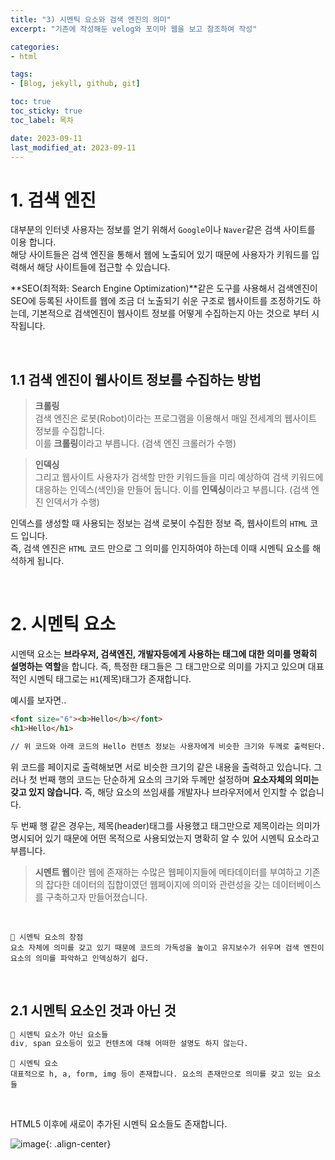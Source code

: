 ```yaml
---
title: "3) 시멘틱 요소와 검색 엔진의 의미"
excerpt: "기존에 작성해둔 velog와 포이마 웹을 보고 참조하여 작성"

categories: 
- html

tags:
- [Blog, jekyll, github, git]

toc: true
toc_sticky: true
toc_label: 목차

date: 2023-09-11
last_modified_at: 2023-09-11
---
```


# 1. 검색 엔진
대부분의 인터넷 사용자는 정보를 얻기 위해서 `Google`이나 `Naver`같은 검색 사이트를 이용 합니다.  
해당 사이트들은 검색 엔진을 통해서 웹에 노출되어 있기 때문에 사용자가 키워드를 입력해서 해당 사이트들에 접근할 수 있습니다.

**SEO(최적화: Search Engine Optimization)**같은 도구를 사용해서 검색엔진이 SEO에 등록된 사이트를 웹에 조금 더 노출되기 쉬운 구조로 웹사이트를 조정하기도 하는데, 기본적으로 검색엔진이 웹사이트 정보를 어떻게 수집하는지 아는 것으로 부터 시작됩니다.

<br>

## 1.1 검색 엔진이 웹사이트 정보를 수집하는 방법
> **크롤링**  
검색 엔진은 로봇(Robot)이라는 프로그램을 이용해서 매일 전세계의 웹사이트 정보를 수집합니다.  
이를 **크롤링**이라고 부릅니다. (검색 엔진 크롤러가 수행)

> **인덱싱**  
그리고 웹사이트 사용자가 검색할 만한 키워드들을 미리 예상하여 검색 키워드에 대응하는 인덱스(색인)을 만들어 둡니다. 이를 **인덱싱**이라고 부릅니다. (검색 엔진 인덱서가 수행)

인덱스를 생성할 때 사용되는 정보는 검색 로봇이 수집한 정보 즉, 웹사이트의 `HTML` 코드 입니다.  
즉, 검색 엔진은 `HTML` 코드 만으로 그 의미를 인지하여야 하는데 이때 시멘틱 요소를 해석하게 됩니다.

<br>

# 2. 시멘틱 요소
시멘택 요소는 **브라우저, 검색엔진, 개발자등에게 사용하는 태그에 대한 의미를 명확히 설명하는 역할**을 합니다. 즉, 특정한 태그들은 그 태그만으로 의미를 가지고 있으며 대표적인 시멘틱 태그로는 `H1`(제목)태그가 존재합니다.  

예시를 보자면..

```html
<font size="6"><b>Hello</b></font>
<h1>Hello</h1> 

// 위 코드와 아래 코드의 Hello 컨텐츠 정보는 사용자에게 비슷한 크기와 두께로 출력된다.
```

위 코드를 페이지로 출력해보면 서로 비슷한 크기의 같은 내용을 출력하고 있습니다. 그러나 첫 번째 행의 코드는 단순하게 요소의 크기와 두께만 설정하며 **요소자체의 의미는 갖고 있지 않습니다.** 즉, 해당 요소의 쓰임새를 개발자나 브라우저에서 인지할 수 없습니다.

두 번째 행 같은 경우는, 제목(header)태그를 사용했고 태그만으로 제목이라는 의미가 명시되어 있기 때문에 어떤 목적으로 사용되었는지 명확히 알 수 있어 시멘틱 요소라고 부릅니다.

> **시멘트 웹**이란 웹에 존재하는 수많은 웹페이지들에 메타데이터를 부여하고 기존의 잡다한 데이터의 집합이였던 웹페이지에 의미와 관련성을 갖는 데이터베이스를 구축하고자 만들어졌습니다.

<br>

```
🌟 시멘틱 요소의 장점 
요소 자체에 의미를 갖고 있기 때문에 코드의 가독성을 높이고 유지보수가 쉬우며 검색 엔진이 요소의 의미를 파악하고 인덱싱하기 쉽다.
```

<br>

## 2.1 시멘틱 요소인 것과 아닌 것

```css
🌟 시멘틱 요소가 아닌 요소들
div, span 요소등이 있고 컨텐츠에 대해 어떠한 설명도 하지 않는다.
```

```
🌟 시멘틱 요소
대표적으로 h, a, form, img 등이 존재합니다. 요소의 존재만으로 의미를 갖고 있는 요소들
```

<br>

HTML5 이후에 새로이 추가된 시멘틱 요소들도 존재합니다.

![image](https://github.com/studydong/studydong.github.io/assets/57532060/2a2c02f6-9f3c-4199-a843-05e6160b30bd){: .align-center}

<!-- 
표 주석
|요소|의미|
|:--:|:--:|
|header|헤더(제목)|
|nav|네비게이션|
|aside|사이드에 위치한 공간|
|section|본문의 여러 내용을 포함하는 공간|
|article|본문의 주 내용이 들어가는 공간|
|footer|푸터(바닥 글)|
-->
